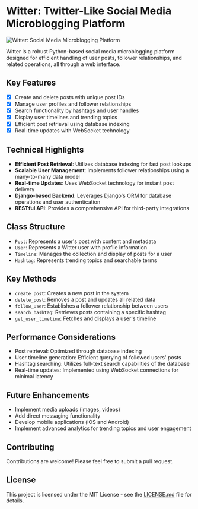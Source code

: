 # Witter: Twitter-Like Social Media Microblogging Platform

<img src="witter/images/Witter-Social-Media-Microblogging-Platform-logo.jpg" alt="Witter: Social Media Microblogging Platform" title="Witter: Social Media Microblogging Platform" />

Witter is a robust Python-based social media microblogging platform designed for efficient handling of user posts, follower relationships, and related operations, all through a web interface.

## Key Features

- [x] Create and delete posts with unique post IDs
- [x] Manage user profiles and follower relationships
- [x] Search functionality by hashtags and user handles
- [x] Display user timelines and trending topics
- [x] Efficient post retrieval using database indexing
- [x] Real-time updates with WebSocket technology

## Technical Highlights

- **Efficient Post Retrieval**: Utilizes database indexing for fast post lookups
- **Scalable User Management**: Implements follower relationships using a many-to-many data model
- **Real-time Updates**: Uses WebSocket technology for instant post delivery
- **Django-based Backend**: Leverages Django's ORM for database operations and user authentication
- **RESTful API**: Provides a comprehensive API for third-party integrations

## Class Structure

- `Post`: Represents a user's post with content and metadata
- `User`: Represents a Witter user with profile information
- `Timeline`: Manages the collection and display of posts for a user
- `Hashtag`: Represents trending topics and searchable terms

## Key Methods

- `create_post`: Creates a new post in the system
- `delete_post`: Removes a post and updates all related data
- `follow_user`: Establishes a follower relationship between users
- `search_hashtag`: Retrieves posts containing a specific hashtag
- `get_user_timeline`: Fetches and displays a user's timeline

## Performance Considerations

- Post retrieval: Optimized through database indexing
- User timeline generation: Efficient querying of followed users' posts
- Hashtag searching: Utilizes full-text search capabilities of the database
- Real-time updates: Implemented using WebSocket connections for minimal latency

## Future Enhancements

- Implement media uploads (images, videos)
- Add direct messaging functionality
- Develop mobile applications (iOS and Android)
- Implement advanced analytics for trending topics and user engagement

## Contributing

Contributions are welcome! Please feel free to submit a pull request.

## License

This project is licensed under the MIT License - see the [LICENSE.md](LICENSE.md) file for details.
